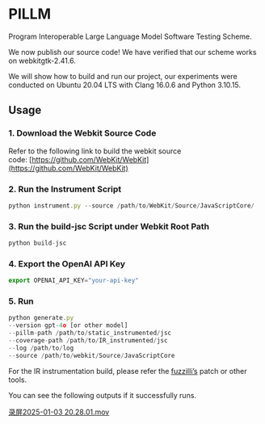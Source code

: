 # PILLM

Program Interoperable Large Language Model Software Testing Scheme.

We now publish our source code! We have verified that our scheme works on webkitgtk-2.41.6.

We will show how to build and run our project, our experiments were conducted on Ubuntu 20.04 LTS with Clang 16.0.6 and Python 3.10.15.

## Usage

### 1. **Download the Webkit Source Code**

Refer to the following link to build the webkit source code: [https://github.com/WebKit/WebKit](https://github.com/WebKit/WebKit)

### 2. **Run the Instrument Script**

```jsx
python instrument.py --source /path/to/WebKit/Source/JavaScriptCore/
```

### 3. **Run the build-jsc Script under Webkit Root Path**

```jsx
python build-jsc
```

### 4. **Export the OpenAI API Key**

```jsx
export OPENAI_API_KEY="your-api-key"
```

### 5. **Run**

```jsx
python generate.py   
--version gpt-4o [or other model]   
--pillm-path /path/to/static_instrumented/jsc   
--coverage-path /path/to/IR_instrumented/jsc   
--log /path/to/log   
--source /path/to/webkit/Source/JavaScriptCore
```

For the IR instrumentation build, please refer the [fuzzilli’s](https://github.com/googleprojectzero/fuzzilli/tree/main/Targets/JavaScriptCore) patch or other tools.

You can see the following outputs if it successfully runs.

[录屏2025-01-03 20.28.01.mov](PILLM%201701fb7725dc8080abcbfd527a2948e2/%25E5%25BD%2595%25E5%25B1%258F2025-01-03_20.28.01.mov)